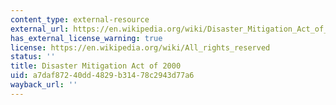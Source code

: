 ```yaml
---
content_type: external-resource
external_url: https://en.wikipedia.org/wiki/Disaster_Mitigation_Act_of_2000
has_external_license_warning: true
license: https://en.wikipedia.org/wiki/All_rights_reserved
status: ''
title: Disaster Mitigation Act of 2000
uid: a7daf872-40dd-4829-b314-78c2943d77a6
wayback_url: ''
---
```

